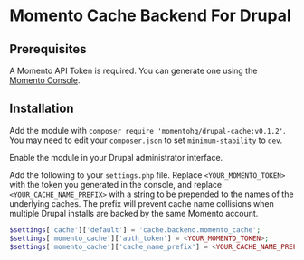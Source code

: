 # Momento Cache Backend For Drupal

## Prerequisites

A Momento API Token is required. You can generate one using the [Momento Console](https://console.gomomento.com/).

## Installation

Add the module with `composer require 'momentohq/drupal-cache:v0.1.2'`. You may need to edit your `composer.json` to set `minimum-stability` to `dev`.

Enable the module in your Drupal administrator interface.

Add the following to your `settings.php` file. Replace `<YOUR_MOMENTO_TOKEN>` with the token you generated in the console, and replace `<YOUR_CACHE_NAME_PREFIX>` with a string to be prepended to the names of the underlying caches. The prefix will prevent cache name collisions when multiple Drupal installs are backed by the same Momento account.

```php
$settings['cache']['default'] = 'cache.backend.momento_cache';
$settings['momento_cache']['auth_token'] = <YOUR_MOMENTO_TOKEN>;
$settings['momento_cache']['cache_name_prefix'] = <YOUR_CACHE_NAME_PREFIX>;
```
